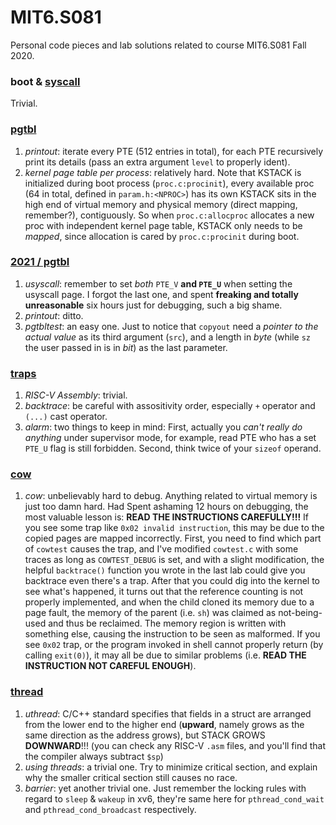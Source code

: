 # MIT6.S081
Personal code pieces and lab solutions related to course MIT6.S081 Fall 2020.

### boot & [syscall](https://github.com/Ray-Eldath/MIT6.S081/tree/syscall)

Trivial.

### [pgtbl](https://github.com/Ray-Eldath/MIT6.S081/tree/pgtbl)

1. *printout*: iterate every PTE (512 entries in total), for each PTE recursively print its details (pass an extra argument `level` to properly ident).
2. *kernel page table per process*: relatively hard. Note that KSTACK is initialized during boot process (`proc.c:procinit`), every available proc (64 in total, defined in `param.h:<NPROC>`) has its own KSTACK sits in the high end of virtual memory and physical memory (direct mapping, remember?), contiguously. So when `proc.c:allocproc` allocates a new proc with independent kernel page table, KSTACK only needs to be *mapped*, since allocation is cared by `proc.c:procinit` during boot.

### [2021 / pgtbl](https://github.com/Ray-Eldath/MIT6.S081/tree/2021/pgtbl)

1. *usyscall*: remember to set *both* `PTE_V` **and `PTE_U`** when setting the usyscall page. I forgot the last one, and spent **freaking and totally unreasonable** six hours just for debugging, such a big shame.
2. *printout*: ditto.
3. *pgtbltest*: an easy one. Just to notice that `copyout` need a *pointer to the actual value* as its third argument (`src`), and a length in *byte* (while `sz` the user passed in is in *bit*) as the last parameter.

### [traps](https://github.com/Ray-Eldath/MIT6.S081/tree/traps)

1. *RISC-V Assembly*: trivial.
2. *backtrace*: be careful with assositivity order, especially `+` operator and `(...)` cast operator.
3. *alarm*: two things to keep in mind: First, actually you *can't really do anything* under supervisor mode, for example, read PTE who has a set `PTE_U` flag is still forbidden. Second, think twice of your `sizeof` operand.

### [cow](https://github.com/Ray-Eldath/MIT6.S081/tree/cow)

1. *cow*: unbelievably hard to debug. Anything related to virtual memory is just too damn hard. Had Spent ashaming 12 hours on debugging, the most valuable lesson is: **READ THE INSTRUCTIONS CAREFULLY!!!** If you see some trap like `0x02 invalid instruction`, this may be due to the copied pages are mapped incorrectly. First, you need to find which part of `cowtest` causes the trap, and I've modified `cowtest.c` with some traces as long as `COWTEST_DEBUG` is set, and with a slight modification, the helpful `backtrace()` function you wrote in the last lab could give you backtrace even there's a trap. After that you could dig into the kernel to see what's happened, it turns out that the reference counting is not properly implemented, and when the child cloned its memory due to a page fault, the memory of the parent (i.e. `sh`) was claimed as not-being-used and thus be reclaimed. The memory region is written with something else, causing the instruction to be seen as malformed. If you see `0x02` trap, or the program invoked in shell cannot properly return (by calling `exit(0)`), it may all be due to similar problems (i.e. **READ THE INSTRUCTION NOT CAREFUL ENOUGH**).

### [thread](https://github.com/Ray-Eldath/MIT6.S081/tree/thread)

1. *uthread*: C/C++ standard specifies that fields in a struct are arranged from the lower end to the higher end (**upward**, namely grows as the same direction as the address grows), but STACK GROWS **DOWNWARD**!!! (you can check any RISC-V `.asm` files, and you'll find that the compiler always subtract `$sp`)
2. *using threads*: a trivial one. Try to minimize critical section, and explain why the smaller critical section still causes no race.
3. *barrier*: yet another trivial one. Just remember the locking rules with regard to `sleep` & `wakeup` in xv6, they're same here for `pthread_cond_wait` and `pthread_cond_broadcast` respectively.
